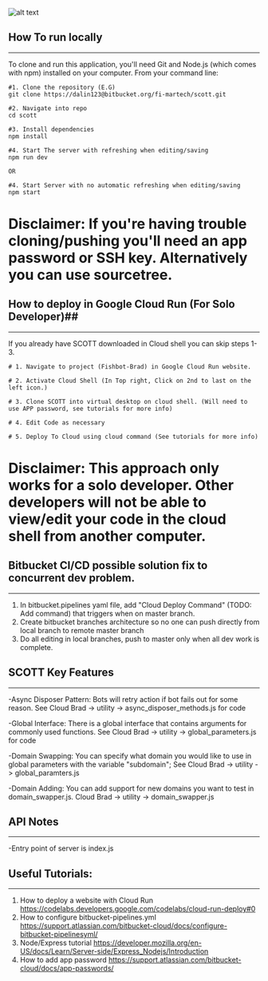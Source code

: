 ![alt text](https://tfwiki.net/mediawiki/images2/thumb/6/67/BotBotsPromoArt.jpg/540px-BotBotsPromoArt.jpg)

## How To run locally
----------------------------------------------------------------------------------------------------------------
To clone and run this application, you'll need Git and Node.js (which comes with npm) installed on your computer. From your command line:

```
#1. Clone the repository (E.G)
git clone https://dalin123@bitbucket.org/fi-martech/scott.git

#2. Navigate into repo
cd scott

#3. Install dependencies
npm install

#4. Start The server with refreshing when editing/saving
npm run dev

OR

#4. Start Server with no automatic refreshing when editing/saving
npm start

```
# Disclaimer: If you're having trouble cloning/pushing you'll need an app password or SSH key. Alternatively you can use sourcetree.

## How to deploy in Google Cloud Run (For Solo Developer)##
----------------------------------------------------------------------------------------------------------------
If you already have SCOTT downloaded in Cloud shell you can skip steps 1-3.

```
# 1. Navigate to project (Fishbot-Brad) in Google Cloud Run website.

# 2. Activate Cloud Shell (In Top right, Click on 2nd to last on the left icon.)

# 3. Clone SCOTT into virtual desktop on cloud shell. (Will need to use APP password, see tutorials for more info)

# 4. Edit Code as necessary

# 5. Deploy To Cloud using cloud command (See tutorials for more info)

```
# Disclaimer: This approach only works for a solo developer. Other developers will not be able to view/edit your code in the cloud shell from another computer.

## Bitbucket CI/CD possible solution fix to concurrent dev problem.
-----------------------------------------------------------------------------------------------------------------------------------------------------
1. In bitbucket.pipelines yaml file, add "Cloud Deploy Command" (TODO: Add command) that triggers when on master branch.
2. Create bitbucket branches architecture so no one can push directly from local branch to remote master branch
3. Do all editing in local branches, push to master only when all dev work is complete.


## SCOTT Key Features
----------------------------------------------------------------------------------------------------------------
-Async Disposer Pattern: Bots will retry action if bot fails out for some reason. See Cloud Brad -> utility -> async_disposer_methods.js for code

-Global Interface: There is a global interface that contains arguments for commonly used functions.  See Cloud Brad -> utility -> global_parameters.js for code

-Domain Swapping: You can specify what domain you would like to use in global parameters with the variable "subdomain"; See Cloud Brad -> utility -> global_paramters.js

-Domain Adding: You can add support for new domains you want to test in domain_swapper.js. Cloud Brad -> utility -> domain_swapper.js

## API Notes
----------------------------------------------------------------------------------------------------------------
-Entry point of server is index.js


## Useful Tutorials: 
----------------------------------------------------------------------------------------------------------------

1. How to deploy a website with Cloud Run https://codelabs.developers.google.com/codelabs/cloud-run-deploy#0 
2. How to configure bitbucket-pipelines.yml https://support.atlassian.com/bitbucket-cloud/docs/configure-bitbucket-pipelinesyml/
3. Node/Express tutorial https://developer.mozilla.org/en-US/docs/Learn/Server-side/Express_Nodejs/Introduction
4. How to add app password https://support.atlassian.com/bitbucket-cloud/docs/app-passwords/